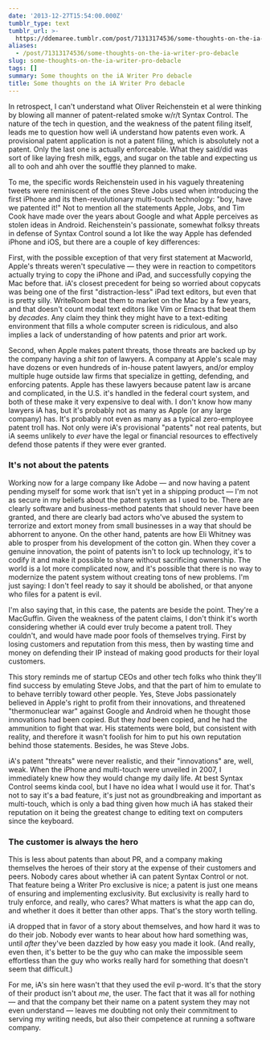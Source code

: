 ```yaml
---
date: '2013-12-27T15:54:00.000Z'
tumblr_type: text
tumblr_url: >-
  https://ddemaree.tumblr.com/post/71313174536/some-thoughts-on-the-ia-writer-pro-debacle
aliases:
  - /post/71313174536/some-thoughts-on-the-ia-writer-pro-debacle
slug: some-thoughts-on-the-ia-writer-pro-debacle
tags: []
summary: Some thoughts on the iA Writer Pro debacle
title: Some thoughts on the iA Writer Pro debacle
---
```


In retrospect, I can't understand what Oliver Reichenstein et al were thinking by blowing all manner of patent-related smoke w/r/t Syntax Control. The nature of the tech in question, and the weakness of the patent filing itself, leads me to question how well iA understand how patents even work. A provisional patent application is not a patent filing, which is absolutely not a patent. Only the last one is actually enforceable. What they said/did was sort of like laying fresh milk, eggs, and sugar on the table and expecting us all to ooh and ahh over the soufflé they planned to make.

To me, the specific words Reichenstein used in his vaguely threatening tweets were reminiscent of the ones Steve Jobs used when introducing the first iPhone and its then-revolutionary multi-touch technology: "boy, have we patented it!" Not to mention all the statements Apple, Jobs, and Tim Cook have made over the years about Google and what Apple perceives as stolen ideas in Android. Reichenstein's passionate, somewhat folksy threats in defense of Syntax Control sound a lot like the way Apple has defended iPhone and iOS, but there are a couple of key differences:

First, with the possible exception of that very first statement at Macworld, Apple's threats weren't speculative — they were in reaction to competitors actually trying to copy the iPhone and iPad, and successfully copying the Mac before that. iA's closest precedent for being so worried about copycats was being one of the first "distraction-less" iPad text editors, but even that is pretty silly. WriteRoom beat them to market on the Mac by a few years, and that doesn't count modal text editors like Vim or Emacs that beat them by *decades*. Any claim they think they might have to a text-editing environment that fills a whole computer screen is ridiculous, and also implies a lack of understanding of how patents and prior art work.

Second, when Apple makes patent threats, those threats are backed up by the company having a _shit ton_ of lawyers. A company at Apple's scale may have dozens or even hundreds of in-house patent lawyers, and/or employ multiple huge outside law firms that specialize in getting, defending, and enforcing patents. Apple has these lawyers because patent law is arcane and complicated, in the U.S. it's handled in the federal court system, and both of these make it very expensive to deal with. I don't know how many lawyers iA has, but it's probably not as many as Apple (or any large company) has. It's probably not even as many as a typical zero-employee patent troll has. Not only were iA's provisional "patents" not real patents, but iA seems unlikely to _ever_ have the legal or financial resources to effectively defend those patents if they were ever granted.


### It's not about the patents

Working now for a large company like Adobe — and now having a patent pending myself for some work that isn't yet in a shipping product — I'm not as secure in my beliefs about the patent system as I used to be. There are clearly software and business-method patents that should never have been granted, and there are clearly bad actors who've abused the system to terrorize and extort money from small businesses in a way that should be abhorrent to anyone. On the other hand, patents are how Eli Whitney was able to prosper from his development of the cotton gin. When they cover a genuine innovation, the point of patents isn't to lock up technology, it's to codify it and make it possible to share without sacrificing ownership. The world is a lot more complicated now, and it's possible that there is no way to modernize the patent system without creating tons of new problems. I'm just saying: I don't feel ready to say it should be abolished, or that anyone who files for a patent is evil.

I'm also saying that, in this case, the patents are beside the point. They're a MacGuffin. Given the weakness of the patent claims, I don't think it's worth considering whether iA could ever truly become a patent troll. They couldn't, and would have made poor fools of themselves trying. First by losing customers and reputation from this mess, then by wasting time and money on defending their IP instead of making good products for their loyal customers.

This story reminds me of startup CEOs and other tech folks who think they'll find success by emulating Steve Jobs, and that the part of him to emulate to to behave terribly toward other people. Yes, Steve Jobs passionately believed in Apple's right to profit from their innovations, and threatened "thermonuclear war" against Google and Android when he thought those innovations had been copied. But they _had_ been copied, and he had the ammunition to fight that war. His statements were bold, but consistent with reality, and therefore it wasn't foolish for him to put his own reputation behind those statements. Besides, he was Steve Jobs.

iA's patent "threats" were never realistic, and their "innovations" are, well, weak. When the iPhone and multi-touch were unveiled in 2007, I immediately knew how they would change my daily life. At best Syntax Control seems kinda cool, but I have no idea what I would use it for. That's not to say it's a bad feature, it's just not as groundbreaking and important as multi-touch, which is only a bad thing given how much iA has staked their reputation on it being the greatest change to editing text on computers since the keyboard.


### The customer is always the hero

This is less about patents than about PR, and a company making themselves the heroes of their story at the expense of their customers and peers. Nobody cares about whether iA can patent Syntax Control or not. That feature being a Writer Pro exclusive is nice; a patent is just one means of ensuring and implementing exclusivity. But exclusivity is really hard to truly enforce, and really, who cares? What matters is what the app can do, and whether it does it better than other apps. That's the story worth telling. 

iA dropped that in favor of a story about themselves, and how hard it was to do their job. Nobody ever wants to hear about how hard something was, until _after_ they've been dazzled by how easy you made it look. (And really, even then, it's better to be the guy who can make the impossible seem effortless than the guy who works really hard for something that doesn't seem that difficult.)

For me, iA's sin here wasn't that they used the evil p-word. It's that the story of their product isn't about _me_, the user. The fact that it was all for nothing — and that the company bet their name on a patent system they may not even understand — leaves me doubting not only their commitment to serving my writing needs, but also their competence at running a software company.